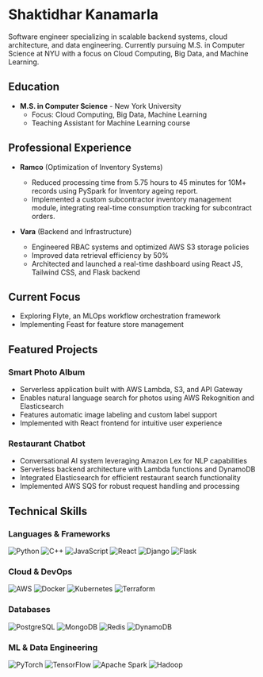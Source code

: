 # Shaktidhar Kanamarla

Software engineer specializing in scalable backend systems, cloud architecture, and data engineering. Currently pursuing M.S. in Computer Science at NYU with a focus on Cloud Computing, Big Data, and Machine Learning.

## Education

- **M.S. in Computer Science** - New York University
  - Focus: Cloud Computing, Big Data, Machine Learning
  - Teaching Assistant for Machine Learning course

## Professional Experience

- **Ramco** (Optimization of Inventory Systems)
  - Reduced processing time from 5.75 hours to 45 minutes for 10M+ records using PySpark for Inventory ageing report. 
  - Implemented a custom subcontractor inventory management module, integrating real-time consumption tracking
for subcontract orders.

- **Vara** (Backend and Infrastructure)
  - Engineered RBAC systems and optimized AWS S3 storage policies
  - Improved data retrieval efficiency by 50%
  - Architected and launched a real-time dashboard using React JS, Tailwind CSS, and Flask backend

## Current Focus

- Exploring Flyte, an MLOps workflow orchestration framework
- Implementing Feast for feature store management

## Featured Projects

### Smart Photo Album
- Serverless application built with AWS Lambda, S3, and API Gateway
- Enables natural language search for photos using AWS Rekognition and Elasticsearch
- Features automatic image labeling and custom label support
- Implemented with React frontend for intuitive user experience

### Restaurant Chatbot
- Conversational AI system leveraging Amazon Lex for NLP capabilities
- Serverless backend architecture with Lambda functions and DynamoDB
- Integrated Elasticsearch for efficient restaurant search functionality
- Implemented AWS SQS for robust request handling and processing

## Technical Skills

### Languages & Frameworks
![Python](https://img.shields.io/badge/-Python-3776AB?style=flat&logo=Python&logoColor=white)
![C++](https://img.shields.io/badge/-C++-00599C?style=flat&logo=c%2B%2B&logoColor=white)
![JavaScript](https://img.shields.io/badge/-JavaScript-F7DF1E?style=flat&logo=javascript&logoColor=black)
![React](https://img.shields.io/badge/-React-61DAFB?style=flat&logo=react&logoColor=black)
![Django](https://img.shields.io/badge/-Django-092E20?style=flat&logo=django&logoColor=white)
![Flask](https://img.shields.io/badge/-Flask-000000?style=flat&logo=flask&logoColor=white)

### Cloud & DevOps
![AWS](https://img.shields.io/badge/-AWS-232F3E?style=flat&logo=amazon-aws&logoColor=white)
![Docker](https://img.shields.io/badge/-Docker-2496ED?style=flat&logo=docker&logoColor=white)
![Kubernetes](https://img.shields.io/badge/-Kubernetes-326CE5?style=flat&logo=kubernetes&logoColor=white)
![Terraform](https://img.shields.io/badge/-Terraform-7B42BC?style=flat&logo=terraform&logoColor=white)

### Databases
![PostgreSQL](https://img.shields.io/badge/-PostgreSQL-336791?style=flat&logo=postgresql&logoColor=white)
![MongoDB](https://img.shields.io/badge/-MongoDB-47A248?style=flat&logo=mongodb&logoColor=white)
![Redis](https://img.shields.io/badge/-Redis-DC382D?style=flat&logo=redis&logoColor=white)
![DynamoDB](https://img.shields.io/badge/-DynamoDB-4053D6?style=flat&logo=amazon-dynamodb&logoColor=white)

### ML & Data Engineering
![PyTorch](https://img.shields.io/badge/-PyTorch-EE4C2C?style=flat&logo=pytorch&logoColor=white)
![TensorFlow](https://img.shields.io/badge/-TensorFlow-FF6F00?style=flat&logo=tensorflow&logoColor=white)
![Apache Spark](https://img.shields.io/badge/-Apache%20Spark-E25A1C?style=flat&logo=apache-spark&logoColor=white)
![Hadoop](https://img.shields.io/badge/-Hadoop-66CCFF?style=flat&logo=apache-hadoop&logoColor=black)
